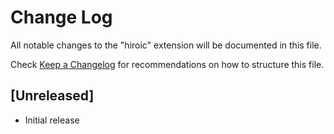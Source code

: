 # Change Log

All notable changes to the "hiroic" extension will be documented in this file.

Check [Keep a Changelog](http://keepachangelog.com/) for recommendations on how to structure this file.

## [Unreleased]

- Initial release
